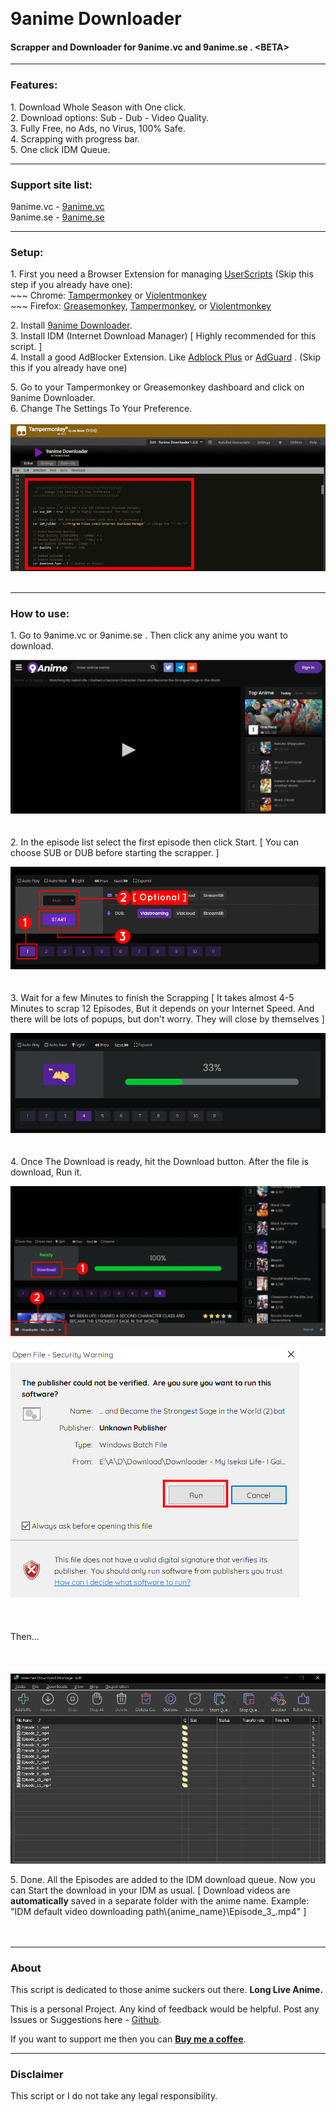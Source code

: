 &nbsp;  

9anime Downloader
=================

#### Scrapper and Downloader for 9anime.vc and 9anime.se . \<BETA\>

* * *

### Features:

1\. Download Whole Season with One click.  
2\. Download options: Sub - Dub - Video Quality.  
3\. Fully Free, no Ads, no Virus, 100% Safe.  
4\. Scrapping with progress bar.  
5\. One click IDM Queue.  

* * *

### Support site list:

9anime.vc - [9anime.vc](https://9anime.vc)  
9anime.se - [9anime.se](https://9anime.se)

* * *

### Setup:

1\. First you need a Browser Extension for managing [UserScripts](https://en.wikipedia.org/wiki/Userscript) (Skip this step if you already have one):   
\~\~\~ Chrome: [Tampermonkey](https://chrome.google.com/webstore/detail/tampermonkey/dhdgffkkebhmkfjojejmpbldmpobfkfo) or [Violentmonkey](https://chrome.google.com/webstore/detail/violent-monkey/jinjaccalgkegednnccohejagnlnfdag)  
\~\~\~ Firefox: [Greasemonkey](https://addons.mozilla.org/en-US/firefox/addon/greasemonkey/), [Tampermonkey](https://addons.mozilla.org/en-US/firefox/addon/tampermonkey/), or [Violentmonkey](https://addons.mozilla.org/en-US/firefox/addon/violentmonkey/)  

2\. Install [9anime Downloader](https://greasyfork.org/en/scripts/451209-9anime-downloader)\.  
3\. Install IDM (Internet Download Manager) \[ Highly recommended for this script. \]  
4\. Install a good AdBlocker Extension. Like [Adblock Plus](https://chrome.google.com/webstore/detail/adblock-plus-free-ad-bloc/cfhdojbkjhnklbpkdaibdccddilifddb) or [AdGuard](https://chrome.google.com/webstore/detail/adguard-adblocker/bgnkhhnnamicmpeenaelnjfhikgbkllg) . (Skip this if you already have one)  

5\. Go to your Tampermonkey or Greasemonkey dashboard and click on 9anime Downloader.  
6\. Change The Settings To Your Preference.  
&nbsp;  
![9anime Downloader Settings](https://raw.githubusercontent.com/Fantasy-Boss/9anime-Downloader/main/images/setup-1.png)  
&nbsp;

* * *

### How to use:

1\. Go to 9anime.vc or 9anime.se . Then click any anime you want to download.  

![9anime Downloader](https://raw.githubusercontent.com/Fantasy-Boss/9anime-Downloader/main/images/how-to-use-1.png)  
&nbsp;  
&nbsp;  
2\. In the episode list select the first episode then click Start. \[ You can choose SUB or DUB before starting the scrapper. \]  

![9anime Downloader](https://raw.githubusercontent.com/Fantasy-Boss/9anime-Downloader/main/images/how-to-use-2.png)  
&nbsp;  
&nbsp;  
3\. Wait for a few Minutes to finish the Scrapping \[ It takes almost 4-5 Minutes to scrap 12 Episodes, But it depends on your Internet Speed. And there will be lots of popups, but don't worry. They will close by themselves \]  

![9anime Downloader](https://raw.githubusercontent.com/Fantasy-Boss/9anime-Downloader/main/images/how-to-use-3.png)  
&nbsp;  
&nbsp;  
4\. Once The Download is ready, hit the Download button. After the file is download, Run it.  

![9anime Downloader](https://raw.githubusercontent.com/Fantasy-Boss/9anime-Downloader/main/images/how-to-use-4.png)  

![9anime Downloader](https://raw.githubusercontent.com/Fantasy-Boss/9anime-Downloader/main/images/how-to-use-5.png)  
&nbsp;  
&nbsp;  
&nbsp;  
Then\.\.\.  
&nbsp;  
&nbsp;  
&nbsp;  
![9anime Downloader](https://raw.githubusercontent.com/Fantasy-Boss/9anime-Downloader/main/images/how-to-use-6.png)  

5\. Done. All the Episodes are added to the IDM download queue. Now you can Start the download in your IDM as usual. \[ Download videos are **automatically** saved in a separate folder with the anime name. Example: \"IDM default video downloading path\\{anime\_name}\\Episode\_3\_.mp4\" \]  
&nbsp;  
&nbsp;

* * *

### About

This script is dedicated to those anime suckers out there. **Long Live Anime.**  

This is a personal Project. Any kind of feedback would be helpful. Post any Issues or Suggestions here - [Github](https://github.com/Fantasy-Boss/9anime-Downloader/issues/new).  

If you want to support me then you can **[Buy me a coffee](https://www.buymeacoffee.com/FantasyBoss)**.

* * *

### Disclaimer

This script or I do not take any legal responsibility.  
&nbsp;  
&nbsp;  
&nbsp;  
&nbsp;